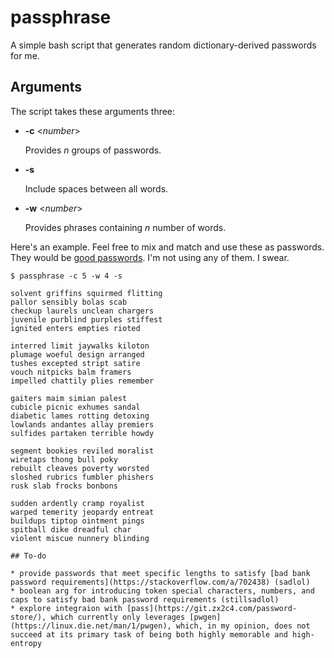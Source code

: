 # passphrase
A simple bash script that generates random dictionary-derived passwords for me. 

## Arguments

The script takes these arguments three:

* **-c** <*number*>

  Provides *n* groups of passwords.

* **-s**

  Include spaces between all words.

* **-w** <*number*>

  Provides phrases containing *n* number of words.

Here's an example. Feel free to mix and match and use these as passwords. They would be [good passwords](https://xkcd.com/936/). I'm not using any of them. I swear.

```shell
$ passphrase -c 5 -w 4 -s

solvent griffins squirmed flitting
pallor sensibly bolas scab
checkup laurels unclean chargers
juvenile purblind purples stiffest
ignited enters empties rioted

interred limit jaywalks kiloton
plumage woeful design arranged
tushes excepted stript satire
vouch nitpicks balm framers
impelled chattily plies remember

gaiters maim simian palest
cubicle picnic exhumes sandal
diabetic lames rotting detoxing
lowlands andantes allay premiers
sulfides partaken terrible howdy

segment bookies reviled moralist
wiretaps thong bull poky
rebuilt cleaves poverty worsted
sloshed rubrics fumbler phishers
rusk slab frocks bonbons

sudden ardently cramp royalist
warped temerity jeopardy entreat
buildups tiptop ointment pings
spitball dike dreadful char
violent miscue nunnery blinding

## To-do

* provide passwords that meet specific lengths to satisfy [bad bank password requirements](https://stackoverflow.com/a/702438) (sadlol)
* boolean arg for introducing token special characters, numbers, and caps to satisfy bad bank password requirements (stillsadlol)
* explore integraion with [pass](https://git.zx2c4.com/password-store/), which currently only leverages [pwgen](https://linux.die.net/man/1/pwgen), which, in my opinion, does not succeed at its primary task of being both highly memorable and high-entropy
